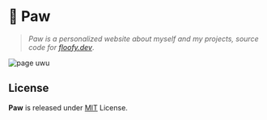 # 🐾 Paw

> _Paw is a personalized website about myself and my projects, source code for [floofy.dev](https://floofy.dev)_.

![page uwu](https://i-am.floof.gay/images/ee65f836.png)

## License

**Paw** is released under [MIT](/LICENSE) License.
